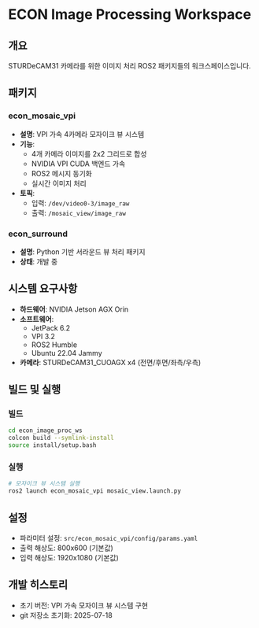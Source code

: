 # ECON Image Processing Workspace

## 개요
STURDeCAM31 카메라를 위한 이미지 처리 ROS2 패키지들의 워크스페이스입니다.

## 패키지

### econ_mosaic_vpi
- **설명**: VPI 가속 4카메라 모자이크 뷰 시스템
- **기능**: 
  - 4개 카메라 이미지를 2x2 그리드로 합성
  - NVIDIA VPI CUDA 백엔드 가속 
  - ROS2 메시지 동기화
  - 실시간 이미지 처리
- **토픽**: 
  - 입력: `/dev/video0-3/image_raw`
  - 출력: `/mosaic_view/image_raw`

### econ_surround  
- **설명**: Python 기반 서라운드 뷰 처리 패키지
- **상태**: 개발 중

## 시스템 요구사항
- **하드웨어**: NVIDIA Jetson AGX Orin
- **소프트웨어**: 
  - JetPack 6.2
  - VPI 3.2
  - ROS2 Humble
  - Ubuntu 22.04 Jammy
- **카메라**: STURDeCAM31_CUOAGX x4 (전면/후면/좌측/우측)

## 빌드 및 실행

### 빌드
```bash
cd econ_image_proc_ws
colcon build --symlink-install
source install/setup.bash
```

### 실행
```bash
# 모자이크 뷰 시스템 실행
ros2 launch econ_mosaic_vpi mosaic_view.launch.py
```

## 설정
- 파라미터 설정: `src/econ_mosaic_vpi/config/params.yaml`
- 출력 해상도: 800x600 (기본값)
- 입력 해상도: 1920x1080 (기본값)

## 개발 히스토리
- 초기 버전: VPI 가속 모자이크 뷰 시스템 구현
- git 저장소 초기화: 2025-07-18 
